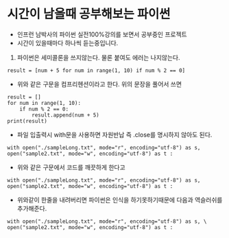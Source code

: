# 시간이 남을때 공부해보는 파이썬

- 인프런 남박사의 파이썬 실전100%강의를 보면서 공부중인 프로젝트
- 시간이 있을때마다 하나씩 듣는중입니다.

1. 파이썬은 세미콜론을 쓰지않는다. 물론 붙여도 에러는 나지않는다.

```
result = [num + 5 for num in range(1, 10) if num % 2 == 0]
```

- 위와 같은 구문을 컴프리헨션이라고 한다. 위의 문장을 풀어서 쓰면

```
result = []
for num in range(1, 10):
    if num % 2 == 0:
        result.append(num + 5)
print(result)
```

- 파일 입출력시 with문을 사용하면 자원반납 즉 .close를 명시하지 않아도 된다.

```
with open("./sampleLong.txt", mode="r", encoding="utf-8") as s, open("sample2.txt", mode="w", encoding="utf-8") as t :
```

- 위와 같은 구문에서 코드를 깨끗하게 한다고

```
with open("./sampleLong.txt", mode="r", encoding="utf-8") as s,
open("sample2.txt", mode="w", encoding="utf-8") as t :
```

- 위와같이 한줄을 내려버리면 파이썬은 인식을 하기못하기때문에 다음과 역슬러쉬를 추가해준다.

```
with open("./sampleLong.txt", mode="r", encoding="utf-8") as s, \
open("sample2.txt", mode="w", encoding="utf-8") as t :
```
